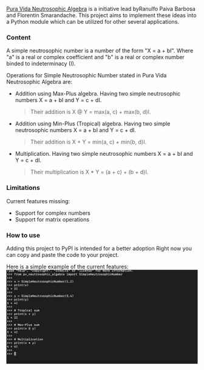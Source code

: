[Pura Vida Neutrosophic Algebra](https://arxiv.org/pdf/2312.02169) is a initiative lead byRanulfo Paiva Barbosa and Florentin Smarandache.
This project aims to implement these ideas into a Python module which can be utilized for other several applications.

### Content
A simple neutrosophic number is a number of the form "X = a + bI".
Where "a" is a real or complex coefficient and "b" is a real or complex number binded to indeterminacy (I).
    
Operations for Simple Neutrosophic Number stated in Pura Vida Neutrosophic Algebra are:
- Addition using Max-Plus algebra.
    Having two simple neutrosophic numbers X = a + bI and Y = c + dI.
    > Their addition is X @ Y = max(a, c) + max(b, d)I.
- Addition using Min-Plus (Tropical) algebra.
    Having two simple neutrosophic numbers X = a + bI and Y = c + dI. 
    > Their addition is X + Y = min(a, c) + min(b, d)I.
- Multiplication.
    Having two simple neutrosophic numbers X = a + bI and Y = c + dI.
    > Their multiplication is X * Y = (a + c) + (b + d)I.

### Limitations
Current features missing:
* Support for complex numbers
* Support for matrix operations

### How to use
Adding this project to PyPI is intended for a better adoption
Right now you can copy and paste the code to your project.

Here is a simple example of the current features:
![alt text](/src/image.png)